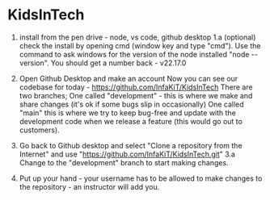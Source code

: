 # KidsInTech

1. install from the pen drive - node, vs code, github desktop
   1.a (optional) check the install by opening cmd (window key and type "cmd"). Use the command to ask windows for the version of the node installed "node --version". You should get a number back - v22.17.0

2. Open Github Desktop and make an account
   Now you can see our codebase for today - https://github.com/InfaKiT/KidsInTech
   There are two branches;
   One called "development" - this is where we make and share changes (it's ok if some bugs slip in occasionally)
   One called "main" this is where we try to keep bug-free and update with the development code when we release a feature (this would go out to customers).

3. Go back to Github desktop and select "Clone a repository from the Internet" and use "https://github.com/InfaKiT/KidsInTech.git"
   3.a Change to the "development" branch to start making changes.
4. Put up your hand - your username has to be allowed to make changes to the repository - an instructor will add you.
